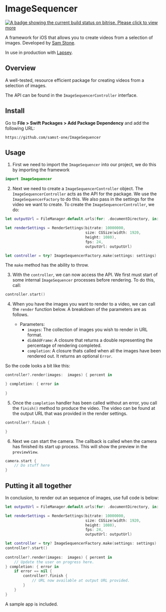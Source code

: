# ImageSequencer

[![A badge showing the current build status on bitrise. Please click to view more](https://app.bitrise.io/app/4e19a931-761f-4f2b-b360-dcf083ca551c/status.svg?token=zr81eI66uU886cB4Sn-1PQ&branch=main)](https://app.bitrise.io/app/4e19a931-761f-4f2b-b360-dcf083ca551c)

A framework for iOS that allows you to create videos from a selection of images. Developed by [Sam Stone](https://samst.one).

In use in production with [Lapsey](https://apps.apple.com/gb/app/lapsey/id6467548808).

## Overview

A well-tested, resource efficient package for creating videos from a selection of images.

The API can be found in the ``ImageSequencerController`` interface.

## Install

Go to **File > Swift Packages > Add Package Dependency** and add the following URL:

```
https://github.com/samst-one/ImageSequencer
```

## Usage

1. First we need to import the `ImageSequencer` into our project, we do this by importing the framework

```swift
import ImageSequencer
```

2. Next we need to create a `ImageSequencerController` object. The `ImageSequencerController` acts as the API for the package. We use the `ImageSequencerFactory` to do this. We also pass in the settings for the video we want to create. To create the `ImageSequencerController`, we do:

```swift
let outputUrl = FileManager.default.urls(for: .documentDirectory, in: .userDomainMask).first!.appendingPathComponent("\(UUID().uuidString).mp4")

let renderSettings = RenderSettings(bitrate: 10000000,
                                    size: CGSize(width: 1920,
                                    height: 1080),
                                    fps: 24,
                                    outputUrl: outputUrl)

let controller = try? ImageSequencerFactory.make(settings: settings)
```

The `make` method has the ability to throw.

3. With the `controller`, we can now access the API. We first must start of some internal `ImageSequencer` processes before rendering. To do this, call:
```swift
controller.start()
```

4. When you have the images you want to render to a video, we can call the `render` function below.  A breakdown of the parameters are as follows.    

    - Parameters:
        - `images`: The collection of images you wish to render in URL format.
        - `didAddFrame`: A closure that returns a double representing the percentage of rendering completed.
        - `completion`: A closure thats called when all the images have been rendered out. It returns an optional `Error`.

So the code looks a bit like this:

```swift
controller?.render(images:  images) { percent in

} completion: { error in
                
}
```

5. Once the `completion` handler has been called without an error, you call the `finish()` method to produce the video. The video can be found at the output URL that was provided in the render settings.

```swift
controller?.finish {

}
```

6. Next we can start the camera. The callback is called when the camera has finished its start up process. This will show the preview in the `previewView`.

```swift
camera.start {
    // Do stuff here
}
```

## Putting it all together

In conclusion, to render out an sequence of images, use full code is below:

```swift
let outputUrl = FileManager.default.urls(for: .documentDirectory, in: .userDomainMask).first!.appendingPathComponent("\(UUID().uuidString).mp4")

let renderSettings = RenderSettings(bitrate: 10000000,
                                    size: CGSize(width: 1920,
                                    height: 1080),
                                    fps: 24,
                                    outputUrl: outputUrl)

let controller = try? ImageSequencerFactory.make(settings: settings)
controller?.start()
    
controller?.render(images:  images) { percent in
    // Update the user on progress here.
} completion: { error in
    if error == nil {
        controller?.finish {
            // URL now available at output URL provided.
        }
    }
}
```

A sample app is included.
